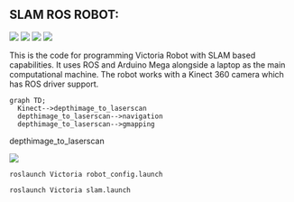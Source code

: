 ## SLAM ROS ROBOT:

![](https://img.shields.io/badge/ROS1-blue?style=for-the-badge)
![](https://img.shields.io/badge/SLAM-yellow?style=for-the-badge)
![](https://img.shields.io/badge/NAVIGATION_STACK-orange?style=for-the-badge)
![](https://img.shields.io/badge/AMLC-green?style=for-the-badge)

This is the code for programming Victoria Robot with SLAM based capabilities. 
It uses ROS and Arduino Mega alongside a laptop as the main computational machine. The robot works with a Kinect 360 camera which has ROS driver support.

```mermaid
graph TD;
  Kinect-->depthimage_to_laserscan
  depthimage_to_laserscan-->navigation
  depthimage_to_laserscan-->gmapping

```

depthimage_to_laserscan 

![](https://user-images.githubusercontent.com/26432703/193227029-7cd62050-a7ac-4d19-9a58-1886f0a40c9c.png)

```
roslaunch Victoria robot_config.launch 
```

```
roslaunch Victoria slam.launch 
```
